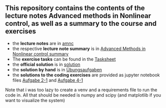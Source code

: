 ## This repository contains the contents of the lecture notes Advanced methods in Nonlinear control, as well as a summary to the course and exercises 


- the **lecture notes** are in [amnc](https://github.com/therealtoby1/Advanced-methods-Nonlinear-control/blob/main/amnc_ss24.pdf)
- the respective **lecture note summary** is in [Advanced Methods in Nonlinear control summary](https://github.com/therealtoby1/Advanced-methods-Nonlinear-control/blob/main/Advanced%20Methods%20in%20Nonlinear%20control%20summary.pdf)
- The **exercise tasks** can be found in the [Tasksheet](https://github.com/therealtoby1/Advanced-methods-Nonlinear-control/blob/main/Tasksheet.pdf)
- the **official solution** is in [solution](https://github.com/therealtoby1/Advanced-methods-Nonlinear-control/blob/main/solution.pdf)
- the **solution by hand** is in [Übungsaufgaben](https://github.com/therealtoby1/Advanced-methods-Nonlinear-control/blob/main/%C3%9Cbungsaufgaben.pdf)
- the **solutions to the coding exercises** are provided as jupyter notebook files [Aufgabe 2-1](https://github.com/therealtoby1/Advanced-methods-Nonlinear-control/blob/main/Aufgabe_2_1.ipynb) and [Aufgabe 4-1](https://github.com/therealtoby1/Advanced-methods-Nonlinear-control/blob/main/Aufgabe_4_1.ipynb)
  
Note that i was too lazy to create a venv and a requirements file to run the code in. All that should be needed is numpy and scipy (and matplotlib if you want to visualize the system) 

